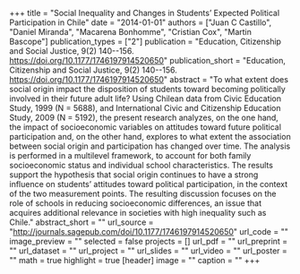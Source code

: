 +++
title = "Social Inequality and Changes in Students’ Expected Political Participation in Chile"
date = "2014-01-01"
authors = ["Juan C Castillo", "Daniel Miranda", "Macarena Bonhomme", "Cristian Cox", "Martin Bascope"]
publication_types = ["2"]
publication = "Education, Citizenship and Social Justice, 9(2) 140--156. https://doi.org/10.1177/1746197914520650"
publication_short = "Education, Citizenship and Social Justice, 9(2) 140--156. https://doi.org/10.1177/1746197914520650"
abstract = "To what extent does social origin impact the disposition of students toward becoming politically involved in their future adult life? Using Chilean data from Civic Education Study, 1999 (N = 5688), and International Civic and Citizenship Education Study, 2009 (N = 5192), the present research analyzes, on the one hand, the impact of socioeconomic variables on attitudes toward future political participation and, on the other hand, explores to what extent the association between social origin and participation has changed over time. The analysis is performed in a multilevel framework, to account for both family socioeconomic status and individual school characteristics. The results support the hypothesis that social origin continues to have a strong influence on students’ attitudes toward political participation, in the context of the two measurement points. The resulting discussion focuses on the role of schools in reducing socioeconomic differences, an issue that acquires additional relevance in societies with high inequality such as Chile."
abstract_short = ""
url_source = "http://journals.sagepub.com/doi/10.1177/1746197914520650"
url_code = ""
image_preview = ""
selected = false
projects = []
url_pdf = ""
url_preprint = ""
url_dataset = ""
url_project = ""
url_slides = ""
url_video = ""
url_poster = ""
math = true
highlight = true
[header]
image = ""
caption = ""
+++
